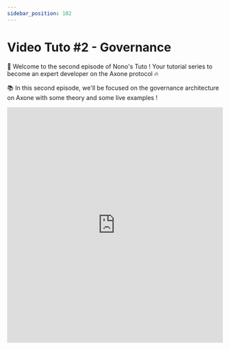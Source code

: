 ```yaml
---
sidebar_position: 102
---
```

# Video Tuto #2 - Governance

🚀 Welcome to the second episode of Nono's Tuto !
Your tutorial series to become an expert developer on the Axone protocol 🔥

📚 In this second episode, we'll be focused on the governance architecture on Axone with some theory and some live examples !

<iframe width="100%" height="550" src="https://www.youtube.com/embed/zqqAc4PreNY" title="YouTube video player" frameborder="0" allow="accelerometer; autoplay; clipboard-write; encrypted-media; gyroscope; picture-in-picture; web-share" allowfullscreen></iframe>
